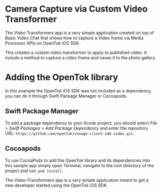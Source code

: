 Camera Capture via Custom Video Transformer 
======================

The Video Transformers app is a very simple application created on top of Basic Video Chat that shows how to capture a Video frame via Media Processor APIs on OpenTok iOS SDK. 

This creates a custom video transformer to apply to published video. It includs a method to capture a video frame and saves it to the photo gallery.

Adding the OpenTok library
==========================
In this example the OpenTok iOS SDK was not included as a dependency,
you can do it through Swift Package Manager or Cocoapods.


Swift Package Manager
---------------------
To add a package dependency to your Xcode project, you should select 
*File* > *Swift Packages* > *Add Package Dependency* and enter the repository URL:
`https://github.com/opentok/vonage-client-sdk-video.git`.


Cocoapods
---------
To use CocoaPods to add the OpenTok library and its dependencies into this sample app
simply open Terminal, navigate to the root directory of the project and run: `pod install`.


The Video-Transformers app is a very simple application meant to get a new developer
started using the OpenTok iOS SDK.

